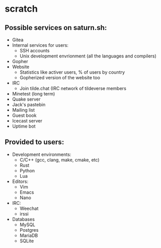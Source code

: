 # scratch

## Possible services on saturn.sh:
- Gitea
- Internal services for users: 
  - SSH accounts
  - Unix development envrionment (all the languages and compilers)
- Gopher
- Website
  - Statistics like activer users, % of users by country
  - Gopherized version of the website too
- IRC 
  - Join tilde.chat (IRC network of tildeverse members
- Minetest (long term)
- Quake server
- Jack's pastebin
- Mailing list
- Guest book
- Icecast server
- Uptime bot

## Provided to users:
- Development environments:
  - C/C++ (gcc, clang, make, cmake, etc)
  - Rust
  - Python
  - Lua
- Editors:
  - Vim
  - Emacs
  - Nano
- IRC:
  - Weechat
  - irssi
- Databases
  - MySQL
  - Postgres
  - MariaDB
  - SQLite
